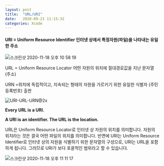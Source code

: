 ```yaml
---
layout: post
title:  "URL/URI"
date:   2020-09-21 11:15:32
categories: Xcode
---
```



#### URI = Uniform Resource Identifier 인터넷 상에서 특정자원(파일)을 나타내는 유일한 주소  

![스크린샷 2020-11-18 오후 10 58 19](https://user-images.githubusercontent.com/47776915/99539427-9181eb80-29f1-11eb-8f03-e8cfc0b80078.png)

URL = Uniform Resource Locator 어떤 자원의 위치에 절대경로값을 지난 문자열 (주소)

URN =위치에 독립적이고, 지속되는 형태의 자원을 가르키기 위한 유일한 식별자 (주민등록번호) 출판



![URI-URL-URN@2x](https://user-images.githubusercontent.com/47776915/67615451-c8de9280-f807-11e9-9ef1-5b436d14bbc1.png)

**Every URL is a URI.** 

**A URI is an identifier. The URL is the location.**



URL은 Uniform Resource Locator로 인터넷 상 자원의 위치를 의미합니다. 자원의 위치라는 것은 결국 어떤 파일의 위치를 의미합니다. 반면에 URI는 Uniform Resource Identifier로 인터넷 상의 자원을 식별하기 위한 문자열의 구성으로, URI는 URL을 포함하게 됩니다. 그러므로 URI가 보다 포괄적인 범위라고 할 수 있습니다.





![스크린샷 2020-11-18 오후 11 11 17](https://user-images.githubusercontent.com/47776915/99540817-600a1f80-29f3-11eb-81af-13ad75251831.png)